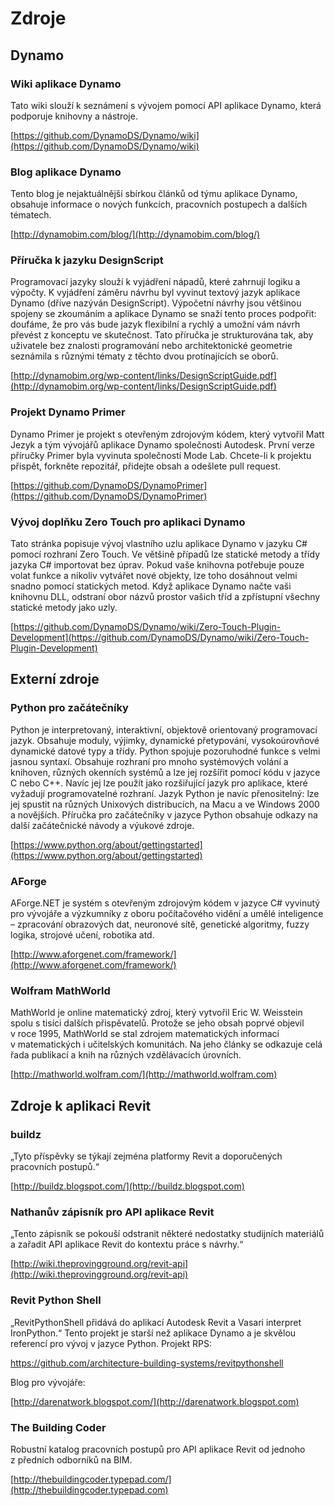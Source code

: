 # Zdroje

## **Dynamo**

### **Wiki aplikace Dynamo**

Tato wiki slouží k seznámení s vývojem pomocí API aplikace Dynamo, která podporuje knihovny a nástroje.

[https://github.com/DynamoDS/Dynamo/wiki](https://github.com/DynamoDS/Dynamo/wiki)

### **Blog aplikace Dynamo**

Tento blog je nejaktuálnější sbírkou článků od týmu aplikace Dynamo, obsahuje informace o nových funkcích, pracovních postupech a dalších tématech.

[http://dynamobim.com/blog/](http://dynamobim.com/blog/)

### **Příručka k jazyku DesignScript**

Programovací jazyky slouží k vyjádření nápadů, které zahrnují logiku a výpočty. K vyjádření záměru návrhu byl vyvinut textový jazyk aplikace Dynamo (dříve nazýván DesignScript). Výpočetní návrhy jsou většinou spojeny se zkoumáním a aplikace Dynamo se snaží tento proces podpořit: doufáme, že pro vás bude jazyk flexibilní a rychlý a umožní vám návrh převést z konceptu ve skutečnost. Tato příručka je strukturována tak, aby uživatele bez znalosti programování nebo architektonické geometrie seznámila s různými tématy z těchto dvou protínajících se oborů.

[http://dynamobim.org/wp-content/links/DesignScriptGuide.pdf](http://dynamobim.org/wp-content/links/DesignScriptGuide.pdf)

### **Projekt Dynamo Primer**

Dynamo Primer je projekt s otevřeným zdrojovým kódem, který vytvořil Matt Jezyk a tým vývojářů aplikace Dynamo společnosti Autodesk. První verze příručky Primer byla vyvinuta společností Mode Lab. Chcete-li k projektu přispět, forkněte repozitář, přidejte obsah a odešlete pull request.

[https://github.com/DynamoDS/DynamoPrimer](https://github.com/DynamoDS/DynamoPrimer)

### **Vývoj doplňku Zero Touch pro aplikaci Dynamo**

Tato stránka popisuje vývoj vlastního uzlu aplikace Dynamo v jazyku C# pomocí rozhraní Zero Touch. Ve většině případů lze statické metody a třídy jazyka C# importovat bez úprav. Pokud vaše knihovna potřebuje pouze volat funkce a nikoliv vytvářet nové objekty, lze toho dosáhnout velmi snadno pomocí statických metod. Když aplikace Dynamo načte vaši knihovnu DLL, odstraní obor názvů prostor vašich tříd a zpřístupní všechny statické metody jako uzly.

[https://github.com/DynamoDS/Dynamo/wiki/Zero-Touch-Plugin-Development](https://github.com/DynamoDS/Dynamo/wiki/Zero-Touch-Plugin-Development)

## **Externí zdroje**

### **Python pro začátečníky**

Python je interpretovaný, interaktivní, objektově orientovaný programovací jazyk. Obsahuje moduly, výjimky, dynamické přetypování, vysokoúrovňové dynamické datové typy a třídy. Python spojuje pozoruhodné funkce s velmi jasnou syntaxí. Obsahuje rozhraní pro mnoho systémových volání a knihoven, různých okenních systémů a lze jej rozšířit pomocí kódu v jazyce C nebo C++. Navíc jej lze použít jako rozšiřující jazyk pro aplikace, které vyžadují programovatelné rozhraní. Jazyk Python je navíc přenositelný: lze jej spustit na různých Unixových distribucích, na Macu a ve Windows 2000 a novějších. Příručka pro začátečníky v jazyce Python obsahuje odkazy na další začátečnické návody a výukové zdroje.

[https://www.python.org/about/gettingstarted](https://www.python.org/about/gettingstarted)

### **AForge**

AForge.NET je systém s otevřeným zdrojovým kódem v jazyce C# vyvinutý pro vývojáře a výzkumníky z oboru počítačového vidění a umělé inteligence – zpracování obrazových dat, neuronové sítě, genetické algoritmy, fuzzy logika, strojové učení, robotika atd.

[http://www.aforgenet.com/framework/](http://www.aforgenet.com/framework/)

### **Wolfram MathWorld**

MathWorld je online matematický zdroj, který vytvořil Eric W. Weisstein spolu s tisíci dalších přispěvatelů. Protože se jeho obsah poprvé objevil v roce 1995, MathWorld se stal zdrojem matematických informací v matematických i učitelských komunitách. Na jeho články se odkazuje celá řada publikací a knih na různých vzdělávacích úrovních.

[http://mathworld.wolfram.com/](http://mathworld.wolfram.com)

## Zdroje k aplikaci Revit

### **buildz**

„Tyto příspěvky se týkají zejména platformy Revit a doporučených pracovních postupů.“

[http://buildz.blogspot.com/](http://buildz.blogspot.com)

### **Nathanův zápisník pro API aplikace Revit**

„Tento zápisník se pokouší odstranit některé nedostatky studijních materiálů a zařadit API aplikace Revit do kontextu práce s návrhy.“

[http://wiki.theprovingground.org/revit-api](http://wiki.theprovingground.org/revit-api)

### **Revit Python Shell**

„RevitPythonShell přidává do aplikací Autodesk Revit a Vasari interpret IronPython.“ Tento projekt je starší než aplikace Dynamo a je skvělou referencí pro vývoj v jazyce Python. Projekt RPS: 

https://github.com/architecture-building-systems/revitpythonshell 

Blog pro vývojáře: 

[http://darenatwork.blogspot.com/](http://darenatwork.blogspot.com)

### **The Building Coder**

Robustní katalog pracovních postupů pro API aplikace Revit od jednoho z předních odborníků na BIM.

[http://thebuildingcoder.typepad.com/](http://thebuildingcoder.typepad.com)
